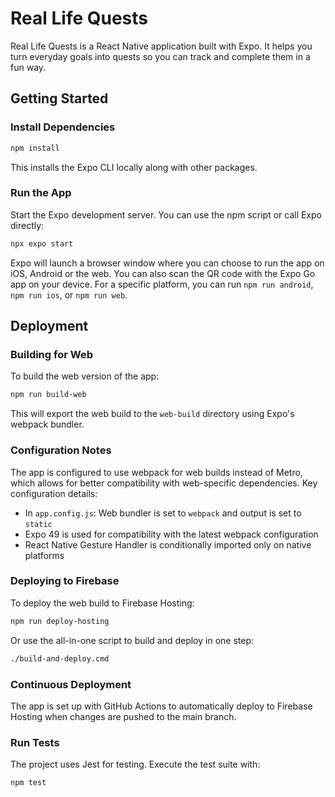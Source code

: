 # Real Life Quests

Real Life Quests is a React Native application built with Expo. It helps you turn everyday goals into quests so you can track and complete them in a fun way.

## Getting Started

### Install Dependencies

```bash
npm install
```

This installs the Expo CLI locally along with other packages.

### Run the App

Start the Expo development server. You can use the npm script or call Expo
directly:

```bash
npx expo start
```

Expo will launch a browser window where you can choose to run the app on iOS,
Android or the web. You can also scan the QR code with the Expo Go app on your
device. For a specific platform, you can run `npm run android`, `npm run ios`,
or `npm run web`.

## Deployment

### Building for Web

To build the web version of the app:

```bash
npm run build-web
```

This will export the web build to the `web-build` directory using Expo's webpack bundler.

### Configuration Notes

The app is configured to use webpack for web builds instead of Metro, which allows for better compatibility with web-specific dependencies. Key configuration details:

- In `app.config.js`: Web bundler is set to `webpack` and output is set to `static`
- Expo 49 is used for compatibility with the latest webpack configuration
- React Native Gesture Handler is conditionally imported only on native platforms

### Deploying to Firebase

To deploy the web build to Firebase Hosting:

```bash
npm run deploy-hosting
```

Or use the all-in-one script to build and deploy in one step:

```bash
./build-and-deploy.cmd
```

### Continuous Deployment

The app is set up with GitHub Actions to automatically deploy to Firebase Hosting when changes are pushed to the main branch.

### Run Tests

The project uses Jest for testing. Execute the test suite with:

```bash
npm test
```

